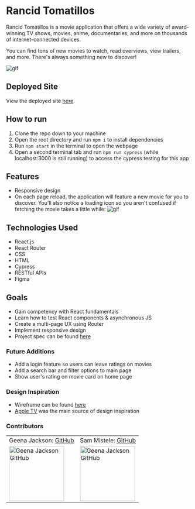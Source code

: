 # Rancid Tomatillos
Rancid Tomatillos is a movie application that offers a wide variety of award-winning TV shows, movies, anime, documentaries, and more on thousands of internet-connected devices.

You can find tons of new movies to watch, read overviews, view trailers, and more. There's always something new to discover!

![gif](https://user-images.githubusercontent.com/88151743/161634704-b8e5b9f8-2b8b-4a35-a427-87601ea9a901.gif)

## Deployed Site
View the deployed site [here](https://rancid-tomatillosgs.herokuapp.com/).

## How to run
1. Clone the repo down to your machine
2. Open the root directory and run ```npm i``` to install dependencies
3. Run ```npm start``` in the terminal to open the webpage
4. Open a second terminal tab and run ```npm run cypress``` (while localhost:3000 is still running) to access the cypress testing for this app

## Features
- Responsive design
- On each page reload, the application will feature a new movie for you to discover. You'll also notice a loading icon so you aren't confused if fetching the movie takes a little while:
![gif](https://user-images.githubusercontent.com/88151743/161635509-15c93dbe-7a12-4864-987c-795b22d90522.gif)

## Technologies Used
- React.js
- React Router
- CSS
- HTML
- Cypress
- RESTful APIs
- Figma

## Goals
- Gain competency with React fundamentals
- Learn how to test React components & asynchronous JS
- Create a multi-page UX using Router
- Implement responsive design
- Project spec can be found [here](https://frontend.turing.edu/projects/module-3/rancid-tomatillos-v3.html)

### Future Additions
- Add a login feature so users can leave ratings on movies
- Add a search bar and filter options to main page
- Show user's rating on movie card on home page

### Design Inspiration
- Wireframe can be found [here](https://www.figma.com/file/ocebO3ccRKCJyWfAkngC5b/Rancid-Tomatillos?node-id=0%3A1)
- [Apple TV](https://tv.apple.com/) was the main source of design inspiration

### Contributors
<table>
    <tr>
        <td> Geena Jackson: <a href="https://github.com/gjax78">GitHub</td>
        <td> Sam Mistele: <a href="https://github.com/SamusMist">GitHub</td>
    </tr>
 <td><img src="https://user-images.githubusercontent.com/88151743/157297276-e9c007e9-7f50-4c62-902a-d454e50b5b3e.jpeg" alt="Geena Jackson GitHub"
 width="150" height="auto" /></td><td><img src="https://avatars.githubusercontent.com/u/89484102?v=4g" alt="Geena Jackson GitHub"
 width="150" height="auto" /></td>
</table>
